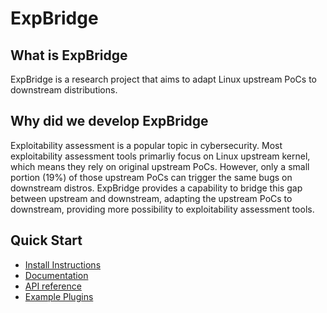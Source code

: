 # ExpBridge

## What is ExpBridge

ExpBridge is a research project that aims to adapt Linux upstream PoCs to downstream distributions.

## Why did we develop ExpBridge

Exploitability assessment is a popular topic in cybersecurity. Most exploitability assessment tools primarliy focus on Linux upstream kernel, which means they rely on original upstream PoCs. However, only a small portion (19%) of those upstream PoCs can trigger the same bugs on downstream distros. ExpBridge provides a capability to bridge this gap between upstream and downstream, adapting the upstream PoCs to downstream, providing more possibility to exploitability assessment tools.

## Quick Start
- [Install Instructions](https://github.com/plummm/ExpBridge/wiki)
- [Documentation](https://github.com/plummm/ExpBridge/wiki)
- [API reference](https://github.com/plummm/ExpBridge/wiki)
- [Example Plugins](https://github.com/plummm/ExpBridge/wiki)